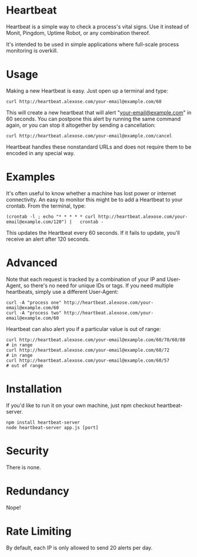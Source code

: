 Heartbeat
=========

Heartbeat is a simple way to check a process's vital signs.  Use it instead of Monit, Pingdom, Uptime Robot, or any combination thereof.

It's intended to be used in simple applications where full-scale process monitoring is overkill.

# Usage

Making a new Heartbeat is easy.  Just open up a terminal and type:

    curl http://heartbeat.alexose.com/your-email@example.com/60

This will create a new heartbeat that will alert "your-email@example.com" in 60 seconds.  You can postpone this alert by running the same command again, or you can stop it altogether by sending a cancellation:

    curl http://heartbeat.alexose.com/your-email@example.com/cancel

Heartbeat handles these nonstandard URLs and does not require them to be encoded in any special way.

# Examples

It's often useful to know whether a machine has lost power or internet connectivity.  An easy to monitor this might be to add a Heartbeat to your crontab.  From the terminal, type:

    (crontab -l ; echo "* * * * * curl http://heartbeat.alexose.com/your-email@example.com/120") |   crontab -

This updates the Heartbeat every 60 seconds.  If it fails to update, you'll receive an alert after 120 seconds.

# Advanced

Note that each request is tracked by a combination of your IP and User-Agent, so there's no need for unique IDs or tags.  If you need multiple heartbeats, simply use a different User-Agent:

    curl -A "process one" http://heartbeat.alexose.com/your-email@example.com/60
    curl -A "process two" http://heartbeat.alexose.com/your-email@example.com/60

Heartbeat can also alert you if a particular value is out of range:

    curl http://heartbeat.alexose.com/your-email@example.com/60/70/60/80  # in range
    curl http://heartbeat.alexose.com/your-email@example.com/60/72        # in range
    curl http://heartbeat.alexose.com/your-email@example.com/60/57        # out of range

# Installation

If you'd like to run it on your own machine, just npm checkout heartbeat-server.

    npm install heartbeat-server
    node heartbeat-server app.js [port]

# Security

There is none.

# Redundancy

Nope!

# Rate Limiting

By default, each IP is only allowed to send 20 alerts per day.
